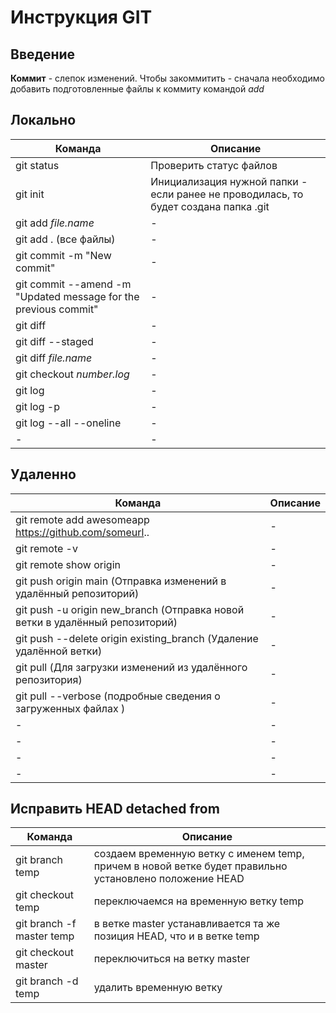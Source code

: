 # Инструкция GIT
## Введение
**Коммит** - слепок изменений. Чтобы закоммитить - сначала необходимо добавить подготовленные файлы к коммиту командой *add*

## Локально
| Команда | Описание |
|-|-|
| git status | Проверить статус файлов |
| git init | Инициализация нужной папки - если ранее не проводилась, то будет создана папка .git |
|git add *file.name*|-|
|git add . (все файлы)|-|
|git commit -m "New commit"|-|
|git commit --amend -m "Updated message for the previous commit"|-|
|git diff|-|
|git diff --staged|-|
|git diff *file.name*|-|
|git checkout *number.log*|-|
|git log|-|
|git log -p|-|
|git log --all --oneline|-|
|-|-|

## Удаленно
| Команда | Описание |
|-|-|
|git remote add awesomeapp https://github.com/someurl..|-|
|git remote -v|-|
|git remote show origin|-|
|git push origin main (Отправка изменений в удалённый репозиторий)|-|
|git push -u origin new_branch (Отправка новой ветки в удалённый репозиторий)|-|
|git push --delete origin existing_branch (Удаление удалённой ветки)|-|
|git pull (Для загрузки изменений из удалённого репозитория)|-|
|git pull --verbose (подробные сведения о загруженных файлах )|-|
|-|-|
|-|-|
|-|-|
|-|-|


## Исправить HEAD detached from
| Команда | Описание |
|-|-|
|git branch temp|создаем временную ветку с именем temp, причем в новой ветке будет правильно установлено положение HEAD|
|git checkout temp|переключаемся на временную ветку temp|
|git branch -f master temp|в ветке master устанавливается та же позиция HEAD, что и в ветке temp|
|git checkout master|переключиться на ветку master|
|git branch -d temp|удалить временную ветку|

